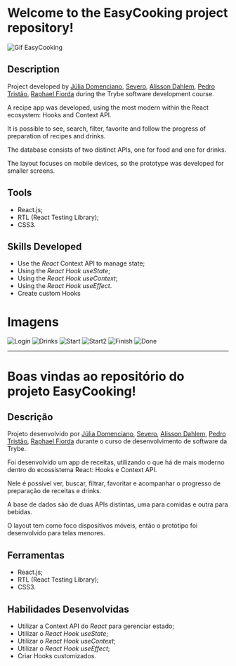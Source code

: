 # Welcome to the EasyCooking project repository!

![Gif EasyCooking](./easycooking.gif)

## Description

Project developed by [Júlia Domenciano](https://github.com/juliadomenciano), [Severo](https://github.com/severidade), [Alisson Dahlem](https://github.com/AlissonDahlem), [Pedro Tristão](https://github.com/Pedroptristao), [Raphael Fiorda](https://github.com/raphaelfiorda) during the Trybe software development course.

A recipe app was developed, using the most modern within the React ecosystem: Hooks and Context API.

It is possible to see, search, filter, favorite and follow the progress of preparation of recipes and drinks.

The database consists of two distinct APIs, one for food and one for drinks.

The layout focuses on mobile devices, so the prototype was developed for smaller screens.


## Tools

  * React.js;
  * RTL (React Testing Library);
  * CSS3.


## Skills Developed

  * Use the _React_ Context API to manage state;
  * Using the _React Hook useState_;
  * Using the _React Hook useContext_;
  * Using the _React Hook useEffect_.
  * Create custom Hooks


# Imagens

  ![Login](./home.png)
  ![Drinks](./drinks.png)
  ![Start](./iniciar.png)
  ![Start2](./start.png)
  ![Finish](./finish.png)
  ![Done](./done.png)
  
  
  
---------


# Boas vindas ao repositório do projeto EasyCooking!

## Descrição

Projeto desenvolvido por [Júlia Domenciano](https://github.com/juliadomenciano), [Severo](https://github.com/severidade), [Alisson Dahlem](https://github.com/AlissonDahlem), [Pedro Tristão](https://github.com/Pedroptristao), [Raphael Fiorda](https://github.com/raphaelfiorda) durante o curso de desenvolvimento de software da Trybe.

Foi desenvolvido um app de receitas, utilizando o que há de mais moderno dentro do ecossistema React: Hooks e Context API.

Nele é possível ver, buscar, filtrar, favoritar e acompanhar o progresso de preparação de receitas e drinks.

A base de dados são de duas APIs distintas, uma para comidas e outra para bebidas.

O layout tem como foco dispositivos móveis, então o protótipo foi desenvolvido para telas menores.


## Ferramentas

  * React.js;
  * RTL (React Testing Library);
  * CSS3.


## Habilidades Desenvolvidas

  * Utilizar a Context API do _React_ para gerenciar estado;
  * Utilizar o _React Hook useState_;
  * Utilizar o _React Hook useContext_;
  * Utilizar o _React Hook useEffect_;
  * Criar Hooks customizados.
